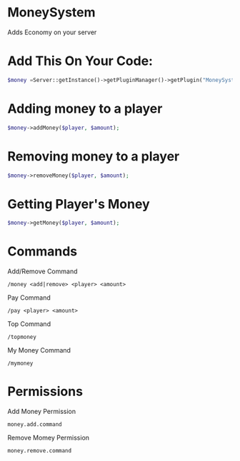 # MoneySystem
Adds Economy on your server
# Add This On Your Code:
```php
$money =Server::getInstance()->getPluginManager()->getPlugin("MoneySystem");
```

# Adding money to a player
```php
$money->addMoney($player, $amount);
```

# Removing money to a player
```php
$money->removeMoney($player, $amount);
```

# Getting Player's Money
```php
$money->getMoney($player, $amount);
```

# Commands
Add/Remove Command

`
/money <add|remove> <player> <amount>
`

Pay Command

`
/pay <player> <amount>
`

Top Command

`
/topmoney
`

My Money Command

`
/mymoney
`

# Permissions
Add Money Permission

`
money.add.command
`

Remove Momey Permission

`
money.remove.command
`


